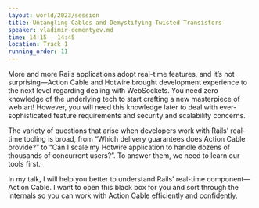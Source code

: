```yaml
---
layout: world/2023/session
title: Untangling Cables and Demystifying Twisted Transistors
speaker: vladimir-dementyev.md
time: 14:15 - 14:45
location: Track 1
running_order: 11
---
```


More and more Rails applications adopt real-time features, and it’s not surprising—Action Cable and Hotwire brought development experience to the next level regarding dealing with WebSockets. You need zero knowledge of the underlying tech to start crafting a new masterpiece of web art! However, you will need this knowledge later to deal with ever-sophisticated feature requirements and security and scalability concerns.

The variety of questions that arise when developers work with Rails’ real-time tooling is broad, from “Which delivery guarantees does Action Cable provide?” to “Can I scale my Hotwire application to handle dozens of thousands of concurrent users?”. To answer them, we need to learn our tools first.

In my talk, I will help you better to understand Rails’ real-time component—Action Cable. I want to open this black box for you and sort through the internals so you can work with Action Cable efficiently and confidently.
